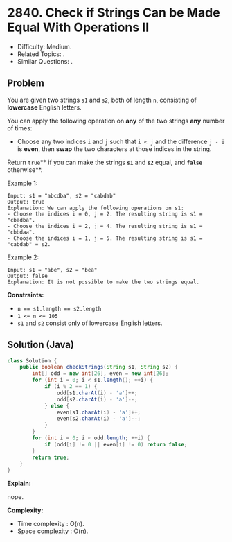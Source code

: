 # 2840. Check if Strings Can be Made Equal With Operations II

- Difficulty: Medium.
- Related Topics: .
- Similar Questions: .

## Problem

You are given two strings `s1` and `s2`, both of length `n`, consisting of **lowercase** English letters.

You can apply the following operation on **any** of the two strings **any** number of times:

- Choose any two indices `i` and `j` such that `i < j` and the difference `j - i` is **even**, then **swap** the two characters at those indices in the string.

Return `true`** if you can make the strings **`s1`** and **`s2`** equal, and **`false`** otherwise**.

Example 1:

```
Input: s1 = "abcdba", s2 = "cabdab"
Output: true
Explanation: We can apply the following operations on s1:
- Choose the indices i = 0, j = 2. The resulting string is s1 = "cbadba".
- Choose the indices i = 2, j = 4. The resulting string is s1 = "cbbdaa".
- Choose the indices i = 1, j = 5. The resulting string is s1 = "cabdab" = s2.
```

Example 2:

```
Input: s1 = "abe", s2 = "bea"
Output: false
Explanation: It is not possible to make the two strings equal.
```

**Constraints:**

- `n == s1.length == s2.length`
- `1 <= n <= 105`
- `s1` and `s2` consist only of lowercase English letters.

## Solution (Java)

```java
class Solution {
    public boolean checkStrings(String s1, String s2) {
        int[] odd = new int[26], even = new int[26];
        for (int i = 0; i < s1.length(); ++i) {
            if (i % 2 == 1) {
                odd[s1.charAt(i) - 'a']++;
                odd[s2.charAt(i) - 'a']--;
            } else {
                even[s1.charAt(i) - 'a']++;
                even[s2.charAt(i) - 'a']--;
            }
        }
        for (int i = 0; i < odd.length; ++i) {
            if (odd[i] != 0 || even[i] != 0) return false;
        }
        return true;
    }
}
```

**Explain:**

nope.

**Complexity:**

- Time complexity : O(n).
- Space complexity : O(n).
